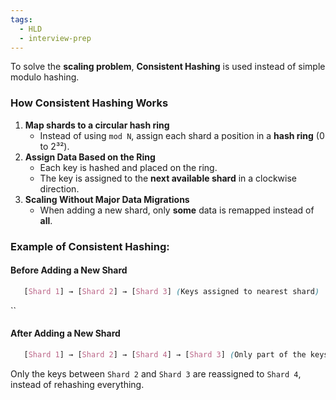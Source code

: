 ```yaml
---
tags:
  - HLD
  - interview-prep
---
```

To solve the **scaling problem**, **Consistent Hashing** is used instead of simple modulo hashing.

### **How Consistent Hashing Works**

1. **Map shards to a circular hash ring**
    - Instead of using `mod N`, assign each shard a position in a **hash ring** (0 to 2³²).
2. **Assign Data Based on the Ring**
    - Each key is hashed and placed on the ring.
    - The key is assigned to the **next available shard** in a clockwise direction.
3. **Scaling Without Major Data Migrations**
    - When adding a new shard, only **some** data is remapped instead of **all**.

### **Example of Consistent Hashing:**

#### Before Adding a New Shard
```css
   [Shard 1] → [Shard 2] → [Shard 3] (Keys assigned to nearest shard)
```
``
#### After Adding a New Shard

```css
   [Shard 1] → [Shard 2] → [Shard 4] → [Shard 3] (Only part of the keys rebalanced)
```

Only the keys between `Shard 2` and `Shard 3` are reassigned to `Shard 4`, instead of rehashing everything.

